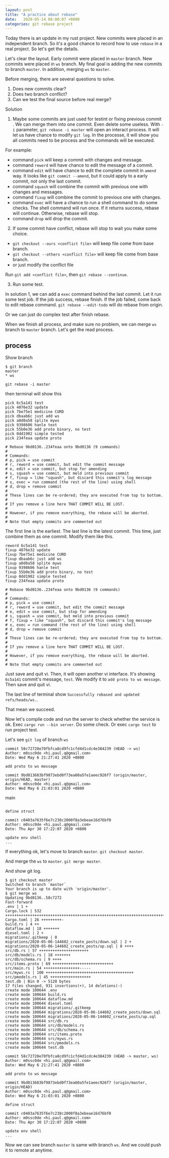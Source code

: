 ```yaml
---
layout: post
title: "A practice about rebase"
date:   2020-05-14 08:00:07 +0800
categories: git rebase project
---
```


Today there is an update in my rust project. New commits were placed in an independent branch. So it's a good chance to record how to use `rebase` in a real project. So let's get the details.

Let's clear the layout. Early commit were placed in `master` branch. New commits were placed in `ws` branch. My final goal is adding the new commits to branch `master`. In addition, merging `ws` to `master`.

Before merging, there are several questions to solve.

1. Does new commits clear?
2. Does two branch conflict?
3. Can we test the final source before real merge?

Solution

1. Maybe some commits are just used for testint or fixing previous commit . We can merge them into one commit. Even delete some useless. With `-i` parameter, `git rebase -i master` will open an interact process. It will let us have chance to modify `git log`. In the processe, it will show you all commits need to be process and the commands will be executed.

For example:
- command `pick` will keep a commit with changes and message.
- command `reword` will have chance to edit the message of a commit.
- command `edit` will have chance to edit the complete commit in `amend` way. It looks like `git commit --amend`, but it could apply to a early commit, not only the last commit.
- command `squash` will combine the commit with previous one with changes and messages.
- command `fixup` will combine the commit to previous one with changes.
- command `exec` will have a chance to run a shell command to do some checks. The shell command will run once. If it returns success, rebase will continue. Otherwise, rebase will stop.
- command `drop` will drop the commit.

2. If some commit have conflict, rebase will stop to wait you make some choice.

- `git checkout --ours <conflict file>` will keep file come from base branch.
- `git checkout --others <conflict file>` will keep file come from base branch.
- or just modify the conflict file

Run `git add <conflict file>`, then `git rebase --continue`.

3. Run some test.

In solution 1, we can add a `exec` command behind the last commit. Let it run some test job. If the job success, rebase finish. If the job failed, come back to edit rebase command. `git rebase --edit-todo` will do rebase from origin.

Or we can just do complex test after finish rebase.

When we finish all process, and make sure no problem, we can merge `ws` branch to `master` branch. Let's get the read process.

## process

Show branch

```shell
$ git branch
master
* ws
```

```shell
git rebase -i master
```

then terminal will show this

```shell
pick 6c5a141 test
pick 4076e32 update
pick 7be75e1 medicine CURD
pick dbaab6c just add ws
pick a0d0a58 splite myws
pick 9398606 hanle text
pick 55b0e36 add proto binary, no test
pick 0dd1902 simple tested
pick 234feaa update proto

# Rebase 9bd0136..234feaa onto 9bd0136 (9 commands)
#
# Commands:
# p, pick = use commit
# r, reword = use commit, but edit the commit message
# e, edit = use commit, but stop for amending
# s, squash = use commit, but meld into previous commit
# f, fixup = like "squash", but discard this commit's log message
# x, exec = run command (the rest of the line) using shell
# d, drop = remove commit
#
# These lines can be re-ordered; they are executed from top to bottom.
#
# If you remove a line here THAT COMMIT WILL BE LOST.
#
# However, if you remove everything, the rebase will be aborted.
#
# Note that empty commits are commented out
```

The first line is the earliest. The last line is the latest commit. This time, just combine them as one commit. Modify them like this.

```shell
reword 6c5a141 test
fixup 4076e32 update
fixup 7be75e1 medicine CURD
fixup dbaab6c just add ws
fixup a0d0a58 splite myws
fixup 9398606 hanle text
fixup 55b0e36 add proto binary, no test
fixup 0dd1902 simple tested
fixup 234feaa update proto

# Rebase 9bd0136..234feaa onto 9bd0136 (9 commands)
#
# Commands:
# p, pick = use commit
# r, reword = use commit, but edit the commit message
# e, edit = use commit, but stop for amending
# s, squash = use commit, but meld into previous commit
# f, fixup = like "squash", but discard this commit's log message
# x, exec = run command (the rest of the line) using shell
# d, drop = remove commit
#
# These lines can be re-ordered; they are executed from top to bottom.
#
# If you remove a line here THAT COMMIT WILL BE LOST.
#
# However, if you remove everything, the rebase will be aborted.
#
# Note that empty commits are commented out
```

Just save and quit vi. Then, it will open another vi interface. It's showing `6c5a141` commit's message, `test`. We modify it to `add proto to ws message`. Then save and quit vi.

The last line of terminal show `Successfully rebased and updated refs/heads/ws.`.

That mean we succeed.

Now let's compile code and run the server to check whether the service is ok. Exec `cargo run --bin server`. Do some check. Or exec `cargo test` to run project test.

Let's see `git log` of branch `ws`

```shell
commit 58c72720e70fbfca8cd9fc1cfd4d1cdc4e384239 (HEAD -> ws)
Author: m0ssc0de <hi.paul.q@gmail.com>
Date: Wed May 6 21:27:41 2020 +0800

add proto to ws message

commit 9bd013683bf9873ebd0f73ea60a5fe1aeec926f7 (origin/master, origin/HEAD, master)
Author: m0ssc0de <hi.paul.q@gmail.com>
Date: Wed May 6 21:03:01 2020 +0800

```
main
```

define struct

commit c0403a7635f6e7c238c2000f8a3ebeae16d76bf0
Author: m0ssc0de <hi.paul.q@gmail.com>
Date: Thu Apr 30 17:22:07 2020 +0800

update env shell
...
```

If everything ok, let's move to branch `master`. `git checkout master`.

And merge the `ws` to `master`. `git merge master`.

And show git log.

```shell
$ git checkout master
Switched to branch `master`
Your branch is up to date with 'origin/master'.
$ git merge ws
Updating 9bd0136..58c7272
Fast-forward
.env | 1 +
Cargo.lock | 532 ++++++++++++++++++++++++++++++++++++++++++++++++++++++++++++++++++++++++++++++++++++++++++++++++++++++++++++++++++++++++++++++++++++++++++++++++++++++++++++++++++++++++++++++++++++++++++++++++++++++++++++
Cargo.toml | 26 +++++++++-
build.rs | 4 ++
dataflow.md | 18 +++++++
diesel.toml | 2 +
migrations/.gitkeep | 0
migrations/2020-05-06-144602_create_posts/down.sql | 2 +
migrations/2020-05-06-144602_create_posts/up.sql | 8 ++++
src/db.rs | 57 ++++++++++++++++++++++
src/db/models.rs | 18 +++++++
src/db/schema.rs | 9 ++++
src/items.proto | 69 +++++++++++++++++++++++++++
src/main.rs | 54 ++++++++++++++++-----
src/myws.rs | 100 +++++++++++++++++++++++++++++++++++++++
src/pmodels.rs | 45 ++++++++++++++++++
test.db | Bin 0 -> 5120 bytes
17 files changed, 931 insertions(+), 14 deletions(-)
create mode 100644 .env
create mode 100644 build.rs
create mode 100644 dataflow.md
create mode 100644 diesel.toml
create mode 100644 migrations/.gitkeep
create mode 100644 migrations/2020-05-06-144602_create_posts/down.sql
create mode 100644 migrations/2020-05-06-144602_create_posts/up.sql
create mode 100644 src/db.rs
create mode 100644 src/db/models.rs
create mode 100644 src/db/schema.rs
create mode 100644 src/items.proto
create mode 100644 src/myws.rs
create mode 100644 src/pmodels.rs
create mode 100644 test.db
```

```shell
commit 58c72720e70fbfca8cd9fc1cfd4d1cdc4e384239 (HEAD -> master, ws)
Author: m0ssc0de <hi.paul.q@gmail.com>
Date: Wed May 6 21:27:41 2020 +0800

add proto to ws message

commit 9bd013683bf9873ebd0f73ea60a5fe1aeec926f7 (origin/master, origin/HEAD)
Author: m0ssc0de <hi.paul.q@gmail.com>
Date: Wed May 6 21:03:01 2020 +0800

define struct

commit c0403a7635f6e7c238c2000f8a3ebeae16d76bf0
Author: m0ssc0de <hi.paul.q@gmail.com>
Date: Thu Apr 30 17:22:07 2020 +0800

update env shell
...
```

Now we can see branch `master` is same with branch `ws`. And we could push it to remote at anytime.